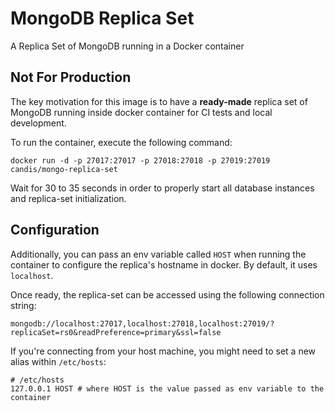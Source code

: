 # MongoDB Replica Set

A Replica Set of MongoDB running in a Docker container

## Not For Production

The key motivation for this image is to have a **ready-made** replica set of MongoDB running inside docker container for CI tests and local development.

To run the container, execute the following command:

```shell
docker run -d -p 27017:27017 -p 27018:27018 -p 27019:27019 candis/mongo-replica-set
```

Wait for 30 to 35 seconds in order to properly start all database instances and replica-set initialization.

## Configuration

Additionally, you can pass an env variable called `HOST` when running the container to configure the replica's hostname in docker. By default, it uses `localhost`.

Once ready, the replica-set can be accessed using the following connection string:

```shell
mongodb://localhost:27017,localhost:27018,localhost:27019/?replicaSet=rs0&readPreference=primary&ssl=false
```

If you're connecting from your host machine, you might need to set a new alias within `/etc/hosts`:

```
# /etc/hosts
127.0.0.1 HOST # where HOST is the value passed as env variable to the container
```
